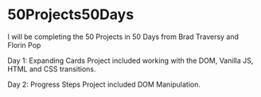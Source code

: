 # 50Projects50Days
I will be completing the 50 Projects in 50 Days from Brad Traversy and Florin Pop


Day 1: Expanding Cards
  Project included working with the DOM, Vanilla JS, HTML and CSS transitions. 
  
Day 2: Progress Steps
  Project included DOM Manipulation.
